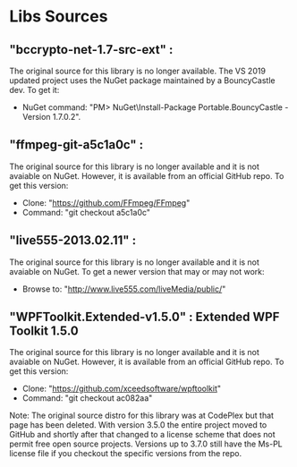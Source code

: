 # Libs Sources

## "bccrypto-net-1.7-src-ext" :
The original source for this library is no longer available. The VS 2019 updated project uses the NuGet package maintained by a BouncyCastle dev. To get it:
- NuGet command: "PM> NuGet\Install-Package Portable.BouncyCastle -Version 1.7.0.2". 

## "ffmpeg-git-a5c1a0c" : 
The original source for this library is no longer available and it is not avaiable on NuGet. However, it is available from an official GitHub repo. To get this version:
- Clone: "https://github.com/FFmpeg/FFmpeg"
- Command: "git checkout a5c1a0c"

## "live555-2013.02.11" : 
The original source for this library is no longer available and it is not avaiable on NuGet. To get a newer version that may or may not work:
- Browse to: "http://www.live555.com/liveMedia/public/"

## "WPFToolkit.Extended-v1.5.0" : Extended WPF Toolkit 1.5.0
The original source for this library is no longer available and it is not avaiable on NuGet. However, it is available from an official GitHub repo. To get this version:
- Clone: "https://github.com/xceedsoftware/wpftoolkit"
- Command: "git checkout ac082aa"

Note: The original source distro for this library was at CodePlex but that page has been deleted. With version 3.5.0 the entire project moved to GitHub and shortly after that changed to a license scheme that does not permit free open source projects. Versions up to 3.7.0 still have the Ms-PL license file if you checkout the specific versions from the repo.
